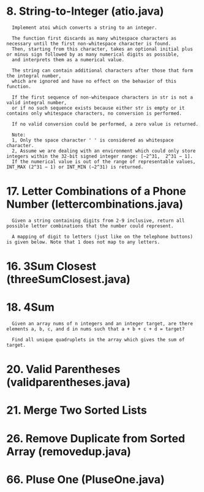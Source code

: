 # 8. String-to-Integer (atio.java)
      
      Implement atoi which converts a string to an integer.

      The function first discards as many whitespace characters as necessary until the first non-whitespace character is found. 
      Then, starting from this character, takes an optional initial plus or minus sign followed by as many numerical digits as possible, 
      and interprets them as a numerical value.

      The string can contain additional characters after those that form the integral number, 
      which are ignored and have no effect on the behavior of this function.

      If the first sequence of non-whitespace characters in str is not a valid integral number, 
      or if no such sequence exists because either str is empty or it contains only whitespace characters, no conversion is performed.

      If no valid conversion could be performed, a zero value is returned.

      Note:
      1, Only the space character ' ' is considered as whitespace character.
      2, Assume we are dealing with an environment which could only store integers within the 32-bit signed integer range: [−2^31,  2^31 − 1]. 
      If the numerical value is out of the range of representable values, INT_MAX (2^31 − 1) or INT_MIN (−2^31) is returned.

# 17. Letter Combinations of a Phone Number (lettercombinations.java)
      Given a string containing digits from 2-9 inclusive, return all possible letter combinations that the number could represent.

      A mapping of digit to letters (just like on the telephone buttons) is given below. Note that 1 does not map to any letters.

# 16. 3Sum Closest (threeSumClosest.java)

# 18. 4Sum
      Given an array nums of n integers and an integer target, are there elements a, b, c, and d in nums such that a + b + c + d = target? 

      Find all unique quadruplets in the array which gives the sum of target.
 
# 20. Valid Parentheses (validparentheses.java)

# 21. Merge Two Sorted Lists

# 26. Remove Duplicate from Sorted Array (removedup.java)
      
 # 66. Pluse One (PluseOne.java)
